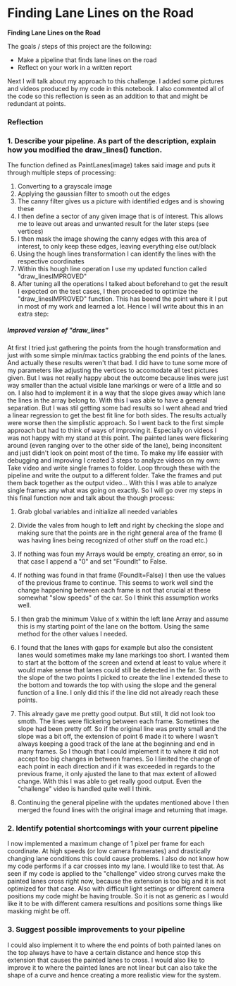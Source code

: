 # **Finding Lane Lines on the Road** 


**Finding Lane Lines on the Road**

The goals / steps of this project are the following:
* Make a pipeline that finds lane lines on the road
* Reflect on your work in a written report

Next I will talk about my approach to this challenge.
I added some pictures and videos produced by my code in this notebook. 
I also commented all of the code so this reflection is seen as an addition to that and might be redundant at points.


### Reflection

### 1. Describe your pipeline. As part of the description, explain how you modified the draw_lines() function.

The function defined as PaintLanes(image) takes said image and puts it through multiple steps of processing:

1. Converting to a grayscale image
2. Applying the gaussian filter to smooth out the edges
3. The canny filter gives us a picture with identified edges and is showing these
4. I then define a sector of any given image that is of interest. This allows me to leave out areas and unwanted result for the    later steps (see vertices)
5. I then mask the image showing the canny edges with this area of interest, to only keep these edges, leaving everything else      out/black
6. Using the hough lines transformation I can identify the lines with the respective coordinates
7. Within this hough line operation I use my updated function called "draw_linesIMPROVED" 
8. After tuning all the operations I talked about beforehand to get the result I expected on the test cases, I then proceeded to    optimize the "draw_linesIMPROVED" function. This has beend the point where it I put in most of my work and learned a lot.
   Hence I will write about this in an extra step:
   
##### Improved version of "draw_lines"
At first I tried just gathering the points from the hough transformation and just with some simple min/max tactics grabbing the end points of the lanes. And actually these results weren't that bad. I did have to tune some more of my parameters like adjusting the vertices to accomodate all test pictures given. But I was not really happy about the outcome because lines were just way smaller than the actual visible lane markings or were of a little and so on. 
I also had to implement it in a way that the slope gives away which lane the lines in the array belong to. With this I was able to have a general separation. But I was stil getting some bad results so I went ahead and tried a linear regression to get the best fit line for both sides. The results actually were worse then the simplistic approach. So I went back to the first simple approach but had to think of ways of improving it. Especially on videos I was not happy with my stand at this point. The painted lanes were flickering around (even ranging over to the other side of the lane), being inconsitent and just didn't look on point most of the time. To make my life eassier with debugging and improving I created 3 steps to analyze videos on my own: Take video and write single frames to folder. Loop through these with the pipeline and write the output to a different folder. Take the frames and put them back together as the output video...
With this I was able to analyze single frames any what was going on exactly. So I will go over my steps in this final function now and talk about the though process:

1. Grab global variables and initialize all needed variables
2. Divide the vales from hough to left and right by checking the slope and making sure that the points are in the right general    area of the frame (I was having lines being recognized of other stuff on the road etc.) 
3. If nothing was foun my Arrays would be empty, creating an error, so in that case I append a "0" and set "FoundIt" to False.
4. If nothing was found in that frame (FoundIt=False) I then use the values of the previous frame to continue. This seems to        work well sind the change happening between each frame is not that crucial at these somewhat "slow speeds" of the car. So I      think this assumption works well.
5. I then grab the minimum Value of x within the left lane Array and assume this is my starting point of the lane on the bottom.    Using the same method for the other values I needed.
6. I found that the lanes with gaps for example but also the consistent lanes would sometimes make my lane markings too short. I    wanted them to start at the bottom of the screen and extend at least to value where it would make sense that lanes could        still be detected in the far. So with the slope of the two points I picked to create the line I extended these to the bottom    and towards the top with using the slope and the general function of a line. I only did this if the line did not already        reach these points.
7. This already gave me pretty good output. But still, It did not look too smoth. The lines were flickering between each frame.     Sometimes the slope had been pretty off. So if the original line was pretty small and the slope was a bit off, the extension     of point 6 made it to where I wasn't always keeping a good track of the lane at the beginning and end in many frames.
    So I though that I could implement it to where it did not accept too big changes in between frames.
    So I limited the change of each point in each direction and if it was exceeded in regards to the previous frame, it only         ajusted the lane to that max extent of allowed change.
    With this I was able to get really good output. Even the "challenge" video is handled quite well I think. 

9. Continuing the general pipeline with the updates mentioned above I then merged the found lines with the original image and      returning that image.



### 2. Identify potential shortcomings with your current pipeline


I now implemented a maximum change of 1 pixel per frame for each coordinate. At high speeds (or low camera framerates) and drastically changing lane conditions this could cause problems.
I also do not know how my code performs if a car crosses into my lane. I would like to test that.
As seen if my code is applied to the "challenge" video strong curves make the painted lanes cross right now, because the extension is too big and it is not optimized for that case.
Also with difficult light settings or different camera positions my code might be having trouble. So it is not as generic as I would like it to be with different camera resultions and positions some things like masking might be off.


### 3. Suggest possible improvements to your pipeline

I could also implement it to where the end points of both painted lanes on the top always have to have a certain distance and hence stop this extension that causes the painted lanes to cross.
I would also like to improve it to where the painted lanes are not linear but can also take the shape of a curve and hence creating a more realistic view for the system. 
